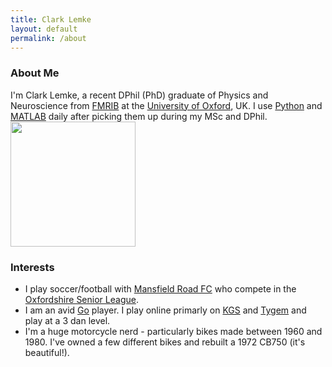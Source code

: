 ```yaml
---
title: Clark Lemke
layout: default
permalink: /about
---
```

### About Me
I'm Clark Lemke, a recent DPhil (PhD) graduate of Physics and Neuroscience from [FMRIB](http://www.ndcn.ox.ac.uk/divisions/fmrib) at the [University of Oxford](http://www.ox.ac.uk/), UK. I use [Python](https://www.python.org/) and [MATLAB](www.mathworks.com/products/matlab/) daily after picking them up during my MSc and DPhil.
<img src="http://ana1ysis.github.io/assets/clark_photo.JPG" width="200"/>

### Interests
 * I play soccer/football with [Mansfield Road FC](http://www.mansfieldroad.co.uk/) who compete in the [Oxfordshire Senior League](http://fulltime.thefa.com/Index.do?league=5277609).
 * I am an avid [Go](https://en.wikipedia.org/wiki/Go_%28game%29) player. I play online primarly on [KGS](https://www.gokgs.com/) and [Tygem](http://www.tygemgo.com/) and play at a 3 dan level.
 * I'm a huge motorcycle nerd - particularly bikes made between 1960 and 1980. I've owned a few different bikes and rebuilt a 1972 CB750 (it's beautiful!).
